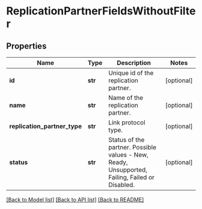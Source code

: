 # ReplicationPartnerFieldsWithoutFilter

## Properties
Name | Type | Description | Notes
------------ | ------------- | ------------- | -------------
**id** | **str** | Unique id of the replication partner. | [optional] 
**name** | **str** | Name of the replication partner. | [optional] 
**replication_partner_type** | **str** | Link protocol type. | [optional] 
**status** | **str** | Status of the partner. Possible values - New, Ready, Unsupported, Failing, Failed or Disabled. | [optional] 

[[Back to Model list]](../README.md#documentation-for-models) [[Back to API list]](../README.md#documentation-for-api-endpoints) [[Back to README]](../README.md)


